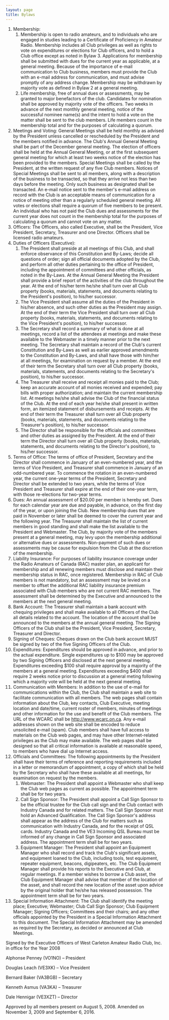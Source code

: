 ```yaml
---
layout: page
title: Bylaws
---
```


1. Membership:
    1. Membership is open to radio amateurs, and to individuals who are
engaged in studies leading to a Certificate of Proficiency in Amateur Radio.
Membership includes all Club privileges as well as rights to vote on expenditures
or elections for Club officers, and to hold a Club office except as noted in Bylaw 3.
Applications for membership shall be submitted with dues for the current year
as applicable, at a general meeting. Because of the importance of e-mail
communication to Club business, members must provide the Club with an e-mail
address for communication, and must advise promptly of any address change.
Membership may be withdrawn by majority vote as defined in Bylaw 2 at a
general meeting.
    2. Life membership, free of annual dues or assessments, may be granted to
major benefactors of the club. Candidates for nomination shall be approved by
majority vote of the officers. Two weeks in advance of the next monthly general
meeting, notice of the successful nominee name(s) and the intent to hold a vote
on the matter shall be sent to the club members. Life members count in the
membership total and for the purposes of calculating a quorum.
2. Meetings and Voting: General Meetings shall be held monthly as advised by
the President unless cancelled or rescheduled by the President and the members
notified in advance. The Club's Annual General Meeting shall be part of the
December general meeting. The election of officers shall be held at the Annual
General Meeting, or at the first subsequent general meeting for which at least two
weeks notice of the election has been provided to the members. Special Meetings
shall be called by the President, at the written request of any five Club members.
Notices of Special Meetings shall be sent to all members, along with a description
of the business to be transacted, so that they arrive not less than two days before
the meeting. Only such business as designated shall be transacted.  An e-mail
notice sent to the member's e-mail address on record with the Club is an
acceptable means of communication for a notice of meeting other than a regularly
scheduled general meeting. All votes or elections shall require a quorum of five
members to be present. An individual who has not paid the Club dues and
assessments for the current year does not count in the membership total for the
purposes of calculating a quorum and cannot vote on any matter.
3. Officers: The Officers, also called Executive, shall be the President, Vice
President, Secretary, Treasurer and one Director.  Officers shall be licensed radio
amateurs.
4. Duties of Officers (Executive):
    1. The President shall preside at all meetings of this Club, and shall enforce
observance of this Constitution and By-Laws; decide all questions of
order; sign all official documents adopted by the Club, and perform all
other duties pertaining to the office of President, including the
appointment of committees and other officials, as noted in the By-Laws.
At the Annual General Meeting the President shall provide a brief report
of the activities of the club throughout the year. At the end of his/her term
he/she shall turn over all Club property (books, materials, statements, and
documents relating to the President's position), to his/her successor.
    2. The Vice President shall assume all the duties of the President in his/her
absence, and such other duties as the President may assign.  At the end of
their term the Vice President shall turn over all Club property (books,
materials, statements, and documents relating to the Vice President's
position), to his/her successor.
    3. The Secretary shall record a summary of what is done at all meetings,
record a list of the attendees at meetings and make these available to the
Webmaster in a timely manner prior to the next meeting. The Secretary
shall maintain a record of the Club's current Constitution and By-Laws as
well as earlier approved amendments to the Constitution and By-Laws,
and shall have those with him/her at all meetings, for examination on
request by a member. At the end of their term the Secretary shall turn over
all Club property (books, materials, statements, and documents relating to
the Secretary's position), to his/her successor.
    4. The Treasurer shall receive and receipt all monies paid to the Club; keep
an accurate account of all monies received and expended; pay bills with
proper authorization; and maintain the current membership list. At
meetings he/she shall advise the Club of the financial status of the Club.
At the end of each year he/she shall present in written form, an itemized
statement of disbursements and receipts.  At the end of their term the
Treasurer shall turn over all Club property (books, materials, statements,
and documents relating to the Treasurer's position), to his/her successor.
    5. The Director shall be responsible for the officials and committees and
other duties as assigned by the President. At the end of their term the
Director shall turn over all Club property (books, materials, statements,
and documents relating to the Director's position), to his/her successor.
5. Terms of Office: The terms of office of President, Secretary and the Director shall
commence in January of an even-numbered year, and the terms of Vice President,
and Treasurer shall commence in January of an odd-numbered year. To
commence the rotation in an even-numbered year, the current one-year terms of
the President, Secretary and Director shall be extended to two years, while the
terms of Vice President and Treasurer shall expire at the end of their one-year
term, with those re-elections for two-year terms.
6. Dues: An annual assessment of $20.00 per member is hereby set. Dues for each
calendar year are due and payable, in advance, on the first day of the year, or
upon joining the Club. New membership dues that are paid in November or later
shall be deemed to cover the current year and the following year. The Treasurer
shall maintain the list of current members in good standing and shall make the list
available to the President and Webmaster. The Club, by majority vote of the
members present at a general meeting, may levy upon the membership additional
or alternative dues or assessments. Non-payment of such dues or assessments may
be cause for expulsion from the Club at the discretion of the membership.
7. Liability Insurance: For purposes of liability insurance coverage under the Radio
Amateurs of Canada (RAC) master plan, an applicant for membership and all
renewing members must disclose and maintain their membership status in RAC,
once registered. Membership in RAC of Club members is not mandatory, but an
assessment may be levied on a member to offset the additional RAC liability
insurance premium associated with Club members who are not current RAC
members. The assessment shall be determined by the Executive and announced to
the members at the next general meeting.
8. Bank Account: The Treasurer shall maintain a bank account with chequing
privileges and shall make available to all Officers of the Club all details related to
the account. The location of the account shall be announced to the members at the
annual general meeting. The Signing Officers of the Club shall be the President,
Vice President, Secretary, Treasurer and Director.
9. Signing of Cheques: Cheques drawn on the Club bank account MUST be signed
by two of the five Signing Officers of the Club.
10. Expenditures: Expenditures should be approved in advance, and prior to the actual
expenditure. Single expenditures up to $100 may be approved by two Signing
Officers and disclosed at the next general meeting. Expenditures exceeding $100
shall require approval by a majority of the members at a general meeting.
Expenditures exceeding $400 shall require 2 weeks notice prior to discussion at a
general meting following which a majority vote will be held at the next
general meeting.
11. Communication with Members: In addition to the use of e-mail for
communications within the Club, the Club shall maintain a web site to facilitate
communication with all members. The web pages shall contain information about
the Club, key contacts, Club Executive, meeting location and date/time, current
roster of members, minutes of meetings and other information for the use and
benefit of the Club members. The URL of the WCARC shall be
http://www.wcarc.on.ca. Any e-mail addresses shown on the web site shall be
encoded to reduce unsolicited e-mail (spam). Club members shall have full access
to materials on the Club web pages, and may have other Internet-related
privileges as the Club may make available. The web pages shall be designed so
that all critical information is available at reasonable speed, to members who have
dial up Internet access.
12. Officials and Committees: The following appointments by the President shall
have their terms of reference and reporting requirements included in a letter or
memorandum of appointment, a copy of which shall be held by the Secretary who
shall have these available at all meetings, for examination on request by the
members.
    1. Webmaster: The President shall appoint a Webmaster who shall keep the
Club web pages as current as possible. The appointment term shall be for
two years.
    2. Call Sign Sponsor: The President shall appoint a Call Sign Sponsor to be
the official trustee for the Club call sign and the Club contact with
Industry Canada and for related matters. The Call Sign Sponsor must hold
an Advanced Qualification.  The Call Sign Sponsor's address shall appear
as the address of the Club for matters such as communication with
Industry Canada, and for the receipt of QSL cards. Industry Canada and
the VE3 Incoming QSL Bureau must be informed of any change in Call
Sign Sponsor and associated address. The appointment term shall be for
two years.
    3. Equipment Manager: The President shall appoint an Equipment Manager
who shall record and track the Club's significant assets, and equipment
loaned to the Club, including tools, test equipment, repeater equipment,
beacons, digipeaters, etc. The Club Equipment Manager shall provide his
reports to the Executive and Club, at regular meetings. If a member wishes
to borrow a Club asset, the Club Equipment Manager shall advise that
member of the location of the asset, and shall record the new location of
the asset upon advice by the original holder that he/she has released
possession. The appointment term shall be for two years.
13. Special Information Attachment: The Club shall identify the meeting place;
Executive; Webmaster; Club Call Sign Sponsor; Club Equipment Manager;
Signing Officers; Committees and their chairs; and any other officials appointed
by the President in a Special Information Attachment to this document. The
Special Information Attachment may be amended as required by the Secretary, as
decided or announced at Club Meetings.

Signed by the Executive Officers of West Carleton Amateur Radio Club, Inc. in office for
the Year 2008

Alphonse Penney (VO1NO) – President

Douglas Leach (VE3XK) – Vice President

Bernard Baker (VA3BGB) – Secretary

Kenneth Asmus (VA3KA) – Treasurer

Dale Hennigar (VE3XZT) – Director

Approved by all members present on August 5, 2008. Amended on November 3, 2009
and September 6, 2016.
